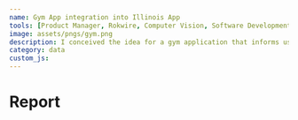 ```yaml
---
name: Gym App integration into Illinois App
tools: [Product Manager, Rokwire, Computer Vision, Software Development]
image: assets/pngs/gym.png
description: I conceived the idea for a gym application that informs users about the current occupancy of the ARC gym in Illinois, including its various courts designated for sports like badminton and basketball. This project is currently in development, employing computer vision technology.
category: data 
custom_js: 
---
```



# Report

